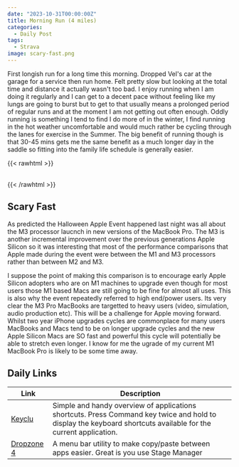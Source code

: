 ```yaml
---
date: "2023-10-31T00:00:00Z"
title: Morning Run (4 miles)
categories:
  - Daily Post
tags:
  - Strava
image: scary-fast.png
---
```

First longish run for a long time this morning. Dropped Vel's car at the garage for a service then run home. Felt pretty slow but looking at the total time and distance it actually wasn't too bad. I enjoy running when I am doing it regularly and I can get to a decent pace without feeling like my lungs are going to burst but to get to that usually means a prolonged period of regular runs and at the moment I am not getting out often enough. Oddly running is something I tend to find I do more of in the winter, I find running in the hot weather uncomfortable and would much rather be cycling through the lanes for exercise in the Summer. The big benefit of running though is that 30-45 mins gets me the same benefit as a much longer day in the saddle so fitting into the family life schedule is generally easier.

{{< rawhtml >}}    
    <!-- html codes here-->  
    <div class="strava-embed-placeholder" data-embed-type="activity" data-embed-id="10134903273"></div><script src="https://strava-embeds.com/embed.js"></script>
{{< /rawhtml >}}

## Scary Fast

As predicted the Halloween Apple Event happened last night was all about the M3 processor laucnch in new versions of the MacBook Pro. The M3 is another incremental improvement over the previous generations Apple Silicon so it was interesting that most of the performance comparisons that Apple made during the event were between the M1 and M3 processors rather than between M2 and M3.

I suppose the point of making this comparison is to encourage early Apple Silicon adopters who are on M1 machines to upgrade even though for most users those M1 based Macs are still going to be fine for almost all uses. This is also why the event repeatedly referred to high end/power users. Its very clear the M3 Pro MacBooks are targetted to heavy users (video, simulation, audio production etc). This will be a challenge for Apple moving forward. Whilst two year iPhone upgrades cycles are commonplace for many users MacBooks and Macs tend to be on longer upgrade cycles and the new Apple Silicon Macs are SO fast and powerful this cycle will potentially be able to stretch even longer. I know for me the ugrade of my current M1 MacBook Pro is likely to be some time away.


## Daily Links

|Link|Description|
|--------|----|
|[Keyclu](https://sergii.tatarenkov.name/keyclu/support/)| Simple and handy overview of applications shortcuts. Press Command key twice and hold to display the keyboard shortcuts available for the current application. |
|[Dropzone 4](https://apps.apple.com/gb/app/dropzone-4/id1485052491?mt=12)| A menu bar utility to make copy/paste between apps easier. Great is you use Stage Manager |
